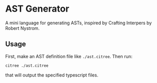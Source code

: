 # AST Generator

A mini language for generating ASTs, inspired by Crafting Interpers by Robert Nystrom.

## Usage

First, make an AST definition file like `./ast.citree`. Then run:

```
citree ./ast.citree
```

that will output the specified typescript files.
